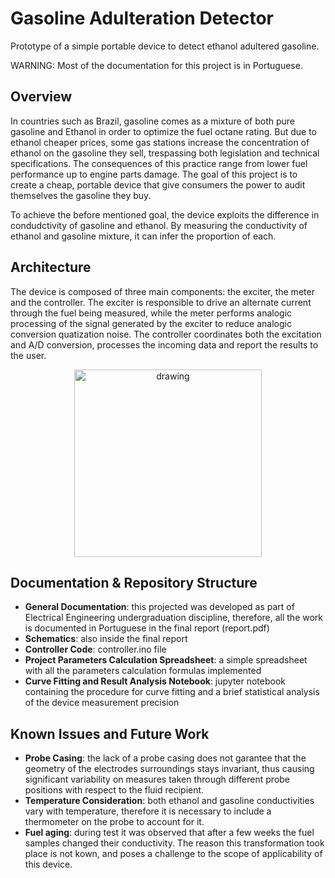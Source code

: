 # Gasoline Adulteration Detector

Prototype of a simple portable device to detect ethanol adultered gasoline.

WARNING: Most of the documentation for this project is in Portuguese.


## Overview
In countries such as Brazil, gasoline comes as a mixture of both pure gasoline and Ethanol in order to optimize the fuel octane rating. 
But due to ethanol cheaper prices, some gas stations increase the concentration of ethanol on the gasoline they sell, trespassing both 
legislation and technical specifications. The consequences of this practice range from lower fuel performance up to engine parts damage.
The goal of this project is to create a cheap, portable device that give consumers the power to audit themselves the gasoline they buy.

To achieve the before mentioned goal, the device exploits the difference in condudctivity of gasoline and ethanol. By measuring the conductivity
of ethanol and gasoline mixture, it can infer the proportion of each. 


## Architecture
The device is composed of three main components: the exciter, the meter and the controller. 
The exciter is responsible to drive an alternate current through the fuel being measured, while the meter performs analogic
processing of the signal generated by the exciter to reduce analogic conversion quatization noise. The controller coordinates both
the excitation and A/D conversion, processes the incoming data and report the results to the user. 

<p align="center">
  <img src="https://i.imgur.com/udAOTtP.png" alt="drawing" width="300"/>
</p>


## Documentation & Repository Structure
* **General Documentation**: this projected was developed as part of Electrical Engineering undergraduation discipline, therefore, all the work is documented in Portuguese in the final report (report.pdf)
* **Schematics**: also inside the final report
* **Controller Code**: controller.ino file
* **Project Parameters Calculation Spreadsheet**: a simple spreadsheet with all the parameters calculation formulas implemented
* **Curve Fitting and Result Analysis Notebook**: jupyter notebook containing the procedure for curve fitting and a brief statistical analysis of the device measurement precision


## Known Issues and Future Work
 * **Probe Casing**: the lack of a probe casing does not garantee that the geometry of the electrodes surroundings stays invariant, thus causing significant variability on measures taken through different probe positions with respect to the fluid recipient.
 * **Temperature Consideration**: both ethanol and gasoline conductivities vary with temperature, therefore it is necessary to include a thermometer on the probe to account for it.
 * **Fuel aging**: during test it was observed that after a few weeks the fuel samples changed their conductivity. The reason this transformation took place is not kown, and poses a challenge to the scope of applicability of this device. 
